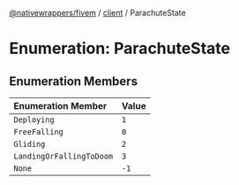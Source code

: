 [@nativewrappers/fivem](../../README.md) / [client](../README.md) / ParachuteState

# Enumeration: ParachuteState

## Enumeration Members

| Enumeration Member | Value |
| :------ | :------ |
| `Deploying` | `1` |
| `FreeFalling` | `0` |
| `Gliding` | `2` |
| `LandingOrFallingToDoom` | `3` |
| `None` | `-1` |
